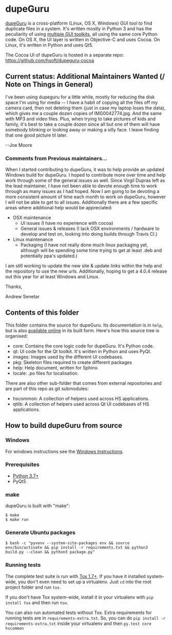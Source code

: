 # dupeGuru

[dupeGuru][dupeguru] is a cross-platform (Linux, OS X, Windows) GUI tool to find duplicate files in
a system. It's written mostly in Python 3 and has the peculiarity of using
[multiple GUI toolkits][cross-toolkit], all using the same core Python code. On OS X, the UI layer
is written in Objective-C and uses Cocoa. On Linux, it's written in Python and uses Qt5.

The Cocoa UI of dupeGuru is hosted in a separate repo: https://github.com/hsoft/dupeguru-cocoa

## Current status: Additional Maintainers Wanted (/ Note on Things in General)

I've been using dupeguru for a little while, mostly for reducing the disk space I'm using for media --
I have a habit of copying all the files off my camera card, then not deleting them (just in case my
laptop loses the data), which gives me a couple dozen copies of IMG0042774.jpg.  And the same with
MP3 and video files.  Plus, when trying to take pictures of kids and family, it's best to take a
couple dozen since all but one of them will have somebody blinking or looking away or making a silly
face.  I leave finding that one good picture til later.

--Joe Moore

### Comments from Previous maintainers...
When I started contributing to dupeGuru, it was to help provide an updated Windows build for dupeGuru.  I hoped to contribute more over time and help work through some of the general issues as well.  Since Virgil Dupras left as the lead maintainer, I have not been able to devote enough time to work through as many issues as I had hoped.  Now I am going to be devoting a more consistent amount of time each month to work on dupeGuru, however I will not be able to get to all issues.  Additionally there are a few specific areas where additional help would be appreciated:

- OSX maintenance
  - UI issues (I have no experience with cocoa)
  - General issues & releases (I lack OSX environments / hardware to develop and test on, looking into doing builds through Travis CI.)
- Linux maintenance
  - Packaging (I have not really done much linux packaging yet, although will be spending some time trying to get at least .deb and potentially ppa's updated.)

I am still working to update the new site & update links within the help and the repository to use the new urls.  Additionally, hoping to get a 4.0.4 release out this year for at least Windows and Linux.

Thanks,

Andrew Senetar

## Contents of this folder

This folder contains the source for dupeGuru. Its documentation is in `help`, but is also
[available online][documentation] in its built form. Here's how this source tree is organised:

* core: Contains the core logic code for dupeGuru. It's Python code.
* qt: UI code for the Qt toolkit. It's written in Python and uses PyQt.
* images: Images used by the different UI codebases.
* pkg: Skeleton files required to create different packages
* help: Help document, written for Sphinx.
* locale: .po files for localisation.

There are also other sub-folder that comes from external repositories and are part of this repo as
git submodules:

* hscommon: A collection of helpers used across HS applications.
* qtlib: A collection of helpers used across Qt UI codebases of HS applications.

## How to build dupeGuru from source

### Windows
For windows instructions see the [Windows Instructions](Windows.md).

### Prerequisites

* [Python 3.7+][python]
* PyQt5

### make

dupeGuru is built with "make":

    $ make
    $ make run

### Generate Ubuntu packages

    $ bash -c "pyvenv --system-site-packages env && source env/bin/activate && pip install -r requirements.txt && python3 build.py --clean && python3 package.py"

### Running tests

The complete test suite is run with [Tox 1.7+][tox]. If you have it installed system-wide, you
don't even need to set up a virtualenv. Just `cd` into the root project folder and run `tox`.

If you don't have Tox system-wide, install it in your virtualenv with `pip install tox` and then
run `tox`.

You can also run automated tests without Tox. Extra requirements for running tests are in
`requirements-extra.txt`. So, you can do `pip install -r requirements-extra.txt` inside your
virtualenv and then `py.test core hscommon`

[dupeguru]: https://dupeguru.voltaicideas.net/
[cross-toolkit]: http://www.hardcoded.net/articles/cross-toolkit-software
[documentation]: http://dupeguru.voltaicideas.net/help/en/
[python]: http://www.python.org/
[pyqt]: http://www.riverbankcomputing.com
[tox]: https://tox.readthedocs.org/en/latest/
